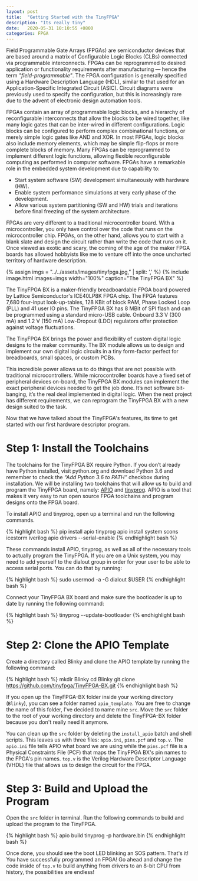 ```yaml
---
layout: post
title:  "Getting Started with the TinyFPGA"
description: "Its really tiny"
date:   2020-05-31 10:10:55 +0800
categories: FPGA
---
```


Field Programmable Gate Arrays (FPGAs) are semiconductor devices that are based around a matrix of Configurable Logic Blocks (CLBs) connected via programmable interconnects. FPGAs can be reprogrammed to desired application or functionality requirements after manufacturing — hence the term *"field-programmable"*. The FPGA configuration is generally specified using a Hardware Description Language (HDL), similar to that used for an Application-Specific Integrated Circuit (ASIC). Circuit diagrams were previously used to specify the configuration, but this is increasingly rare due to the advent of electronic design automation tools. 

FPGAs contain an array of programmable logic blocks, and a hierarchy of reconfigurable interconnects that allow the blocks to be wired together, like many logic gates that can be inter-wired in different configurations. Logic blocks can be configured to perform complex combinational functions, or merely simple logic gates like AND and XOR. In most FPGAs, logic blocks also include memory elements, which may be simple flip-flops or more complete blocks of memory. Many FPGAs can be reprogrammed to implement different logic functions, allowing flexible reconfigurable computing as performed in computer software. FPGAs have a remarkable role in the embedded system development due to capability to:

- Start system software (SW) development simultaneously with hardware (HW).
- Enable system performance simulations at very early phase of the development.
- Allow various system partitioning (SW and HW) trials and iterations before final freezing of the system architecture.

FPGAs are very different to a traditional microcontroller board. With a microcontroller, you only have control over the code that runs on the microcontroller chip. FPGAs, on the other hand, allows you to start with a blank slate and design the circuit rather than write the code that runs on it. Once viewed as exotic and scary, the coming of the age of the maker FPGA boards has allowed hobbyists like me to venture off into the once uncharted territory of hardware description.


{% assign imgs = "../../assets/images/tinyfpga.jpg," | split: ',' %}
{% include image.html images=imgs width="100%" caption="The TinyFPGA BX" %}<br class="img">

The TinyFPGA BX is a maker-friendly breadboardable FPGA board powered by Lattice Semiconductor's ICE40LP8K FPGA chip. The FPGA features 7,680 four-input look-up-tables, 128 KBit of block RAM, Phase Locked Loop (PLL) and 41 user IO pins. The TinyFPGA BX has 8 MBit of SPI flash and can be programmed using a standard micro-USB cable. Onboard 3.3 V (300 mA) and 1.2 V (150 mA) Low-Dropout (LDO) regulators offer protection against voltage fluctuations.

The TinyFPGA BX brings the power and flexibility of custom digital logic designs to the maker community. The BX module allows us to design and implement our own digital logic circuits in a tiny form-factor perfect for breadboards, small spaces, or custom PCBs.

This incredible power allows us to do things that are not possible with traditional microcontrollers. While microcontroller boards have a fixed set of peripheral devices on-board, the TinyFPGA BX modules can implement the exact peripheral devices needed to get the job done. It’s not software bit-banging, it’s the real deal implemented in digital logic. When the next project has different requirements, we can reprogram the TinyFPGA BX with a new design suited to the task.

Now that we have talked about the TinyFPGA's features, its time to get started with our first hardware descriptor program.

# Step 1: Install the Toolchains

The toolchains for the TinyFPGA BX require Python. If you don’t already have Python installed, visit python.org and download Python 3.6 and remember to check the *“Add Python 3.6 to PATH”* checkbox during installation. We will be installing two toolchains that will allow us to build and program the TinyFPGA board, namely: [APIO](https://github.com/FPGAwars/apio) and [tinyprog](https://github.com/tinyfpga/TinyFPGA-Bootloader/tree/master/programmer). APIO is a tool that makes it very easy to run open source FPGA toolchains and program designs onto the FPGA board.

To install APIO and tinyprog, open up a terminal and run the following commands.

{% highlight bash %}
pip install apio tinyprog 
apio install system scons icestorm iverilog
apio drivers --serial-enable
{% endhighlight bash %}

These commands install APIO, tinyprog, as well as all of the necessary tools to actually program the TinyFPGA. If you are on a Unix system, you may need to add yourself to the dialout group in order for your user to be able to access serial ports. You can do that by running:

{% highlight bash %}
sudo usermod -a -G dialout $USER
{% endhighlight bash %}

Connect your TinyFPGA BX board and make sure the bootloader is up to date by running the following command:

{% highlight bash %}
tinyprog --update-bootloader
{% endhighlight bash %}

# Step 2: Clone the APIO Template

Create a directory called Blinky and clone the APIO template by running the following command:

{% highlight bash %}
mkdir Blinky
cd Blinky
git clone https://github.com/tinyfpga/TinyFPGA-BX.git
{% endhighlight bash %}

If you open up the TinyFPGA-BX folder inside your working directory (`Blinky`), you can see a folder named `apio_template`. You are free to change the name of this folder, I've decided to name mine `src`. Move the `src` folder to the root of your working directory and delete the TinyFPGA-BX folder because you don't really need it anymore.

You can clean up the `src` folder by deleting the `install_apio` batch and shell scripts. This leaves us with three files: `apio.ini`, `pins.pcf` and `top.v`. The `apio.ini` file tells APIO what board we are using while the `pins.pcf` file is a Physical Constraints File (PCF) that maps the TinyFPGA BX's pin names to the FPGA's pin names. `top.v` is the Verilog Hardware Descriptor Language (VHDL) file that allows us to design the circuit for the FPGA.

# Step 3: Build and Upload the Program

Open the `src` folder in terminal. Run the following commands to build and upload the program to the TinyFPGA.

{% highlight bash %}
apio build
tinyprog -p hardware.bin
{% endhighlight bash %}

Once done, you should see the boot LED blinking an SOS pattern. That's it! You have successfully programmed an FPGA! Go ahead and change the code inside of `top.v` to build anything from drivers to an 8-bit CPU from history, the possibilities are endless!

